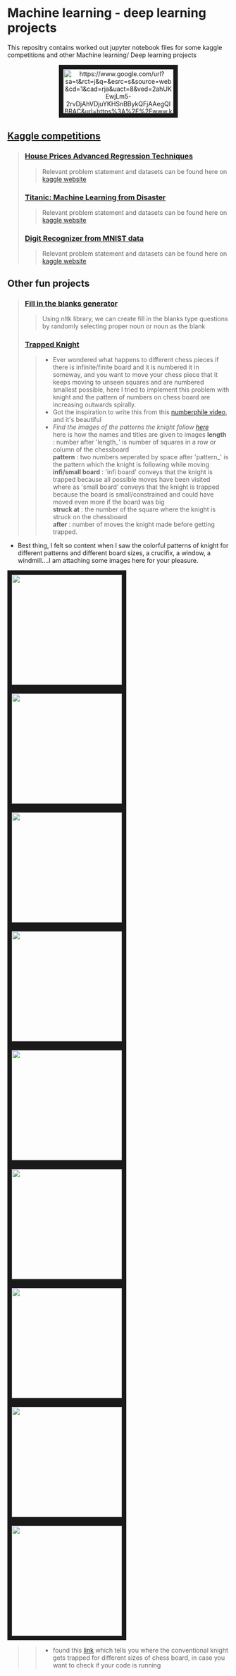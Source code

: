 # Machine learning - deep learning projects
This repositry contains worked out jupyter notebook files for some kaggle competitions and other Machine learning/ Deep learning projects  
<p align="center">
<a target="_blank">
        <img src="https://upload.wikimedia.org/wikipedia/commons/7/7c/Kaggle_logo.png" 
alt="https://www.google.com/url?sa=t&rct=j&q=&esrc=s&source=web&cd=1&cad=rja&uact=8&ved=2ahUKEwjLm5-2rvDjAhVDjuYKHSnBBykQFjAAegQIBRAC&url=https%3A%2F%2Fwww.kaggle.com%2F&usg=AOvVaw358aJVdRF5ENauJCrosrX1" width="250" height="100" border="10" align="center"/></a>
</p>

## [Kaggle competitions](https://github.com/sudheernaidu53/Machine-learning-Deep-learning-projects/tree/master/kaggle%20competitions)  
>### [House Prices Advanced Regression Techniques](https://github.com/sudheernaidu53/Machine-learning-Deep-learning-projects/tree/master/kaggle%20competitions/House%20Prices%20Advanced%20Regression%20Techniques)  
>> Relevant problem statement and datasets can be found here on [kaggle website](https://www.kaggle.com/c/house-prices-advanced-regression-techniques)  
>### [Titanic: Machine Learning from Disaster](https://github.com/sudheernaidu53/Machine-learning-Deep-learning-projects/tree/master/kaggle%20competitions/Titanic%2C%20machine%20learning%20from%20disaster)  
>> Relevant problem statement and datasets can be found here on [kaggle website](https://www.kaggle.com/c/titanic)  
>### [Digit Recognizer from MNIST data](https://github.com/sudheernaidu53/Machine-learning-Deep-learning-projects/tree/master/kaggle%20competitions/digit%20recogniser)  
>> Relevant problem statement and datasets can be found here on [kaggle website](https://www.kaggle.com/c/digit-recognizer)  

## Other fun projects  
>### [Fill in the blanks generator](https://github.com/sudheernaidu53/Machine-learning-Deep-learning-projects/tree/master/fill%20in%20the%20blanks%20using%20nltk)  
>> Using nltk library, we can create fill in the blanks type questions by randomly selecting proper noun or noun as the blank  
>### [Trapped Knight](https://github.com/sudheernaidu53/Machine-learning-Deep-learning-projects/tree/master/The%20trapped%20knight)  
>> - Ever wondered what happens to different chess pieces if there is infinite/finite board and it is numbered it in someway, and you want to move your chess piece that it keeps moving to unseen squares and are numbered smallest possible, here I tried to implement this problem with knight and the pattern of numbers on chess board are increasing outwards spirally.  
>> - Got the inspiration to write this from this [numberphile video](https://www.youtube.com/watch?v=RGQe8waGJ4w), and it's beautiful  
>> - *Find the images of the patterns the knight follow [here](https://github.com/sudheernaidu53/Machine-learning-Deep-learning-projects/tree/master/The%20trapped%20knight/images)*  
here is how the names and titles are given to images
**length** : number after 'length_' is number of squares in a row or column of the chessboard  
**pattern** : two numbers seperated by space after 'pattern_' is the pattern which the knight is following while moving  
**infi/small board** : 'infi board' conveys that the knight is trapped because all possible moves have been visited where as 'small board' conveys that the knight is trapped because the board is small/constrained and could have moved even more if the board was big  
**struck at** : the number of the square where the knight is struck on the chessboard  
**after** : number of moves the knight made before getting trapped.  
- Best thing, I felt so content when I saw the colorful patterns of knight for different patterns and different board sizes, a crucifix, a window, a windmill....I am attaching some images here for your pleasure.  
<p float="left">
  <img src = "https://github.com/sudheernaidu53/Machine-learning-Deep-learning-projects/blob/master/The%20trapped%20knight/images/length%20_%20100%20pattern%20_%202%203%20infi%20boardstruck%20at%204698%20after%204634%20steps.png" 
width="250" height="250" border="10" />
  <img src="https://github.com/sudheernaidu53/Machine-learning-Deep-learning-projects/blob/master/The%20trapped%20knight/images/length%20_%20150%20pattern%20_%203%204%20infi%20boardstruck%20at%201164%20after%201888%20steps.png" 
width="250" height="250" border="10" /> 
  <img src="https://github.com/sudheernaidu53/Machine-learning-Deep-learning-projects/blob/master/The%20trapped%20knight/images/length%20_%201000%20pattern%20_%204%2010%20infi%20boardstruck%20at%2026967%20after%207574%20steps.png" 
width="250" height="250" border="10" width="100" />
   <img src= "https://github.com/sudheernaidu53/Machine-learning-Deep-learning-projects/blob/master/The%20trapped%20knight/images/length%20_%20200%20pattern%20_%201%201%20small%20board%20struck%20at%2039105%20after%209802%20stepssquare%20number.png"
  width ="250" height = "250" border = "10" width="100" />
   <img src= "https://github.com/sudheernaidu53/Machine-learning-Deep-learning-projects/blob/master/The%20trapped%20knight/images/length%20_%20200%20pattern%20_%204%205%20infi%20boardstruck%20at%206500%20after%204286%20steps.png"
  width ="250" height = "250" border = "10" width="100" />
   <img src= "https://github.com/sudheernaidu53/Machine-learning-Deep-learning-projects/blob/master/The%20trapped%20knight/images/length%20_%2050%20pattern%20_%202%205%20small%20board%20struck%20at%201577%20after%20827%20steps.png"
  width ="250" height = "250" border = "10" width="100" />
   <img src= "https://github.com/sudheernaidu53/Machine-learning-Deep-learning-projects/blob/master/The%20trapped%20knight/images/length%20_%20500%20pattern%20_%201%2010%20small%20board%20struck%20at%20229976%20after%20200464%20steps.png"
  width ="250" height = "250" border = "10" width="100" />
   <img src= "https://github.com/sudheernaidu53/Machine-learning-Deep-learning-projects/blob/master/The%20trapped%20knight/images/length%20_%2080%20pattern%20_%201%202%20infi%20boardstruck%20at%202084%20after%202016%20steps.png"
  width ="250" height = "250" border = "10" width="100" />
   <img src= "https://github.com/sudheernaidu53/Machine-learning-Deep-learning-projects/blob/master/The%20trapped%20knight/images/length%20_%20500%20pattern%20_%201%2050%20small%20board%20struck%20at%20159638%20after%2068156%20steps.png"
  width ="250" height = "250" border = "10" width="100" />
</p>

>> - found this [link](https://oeis.org/A316667/b316667.txt) which tells you where the conventional knight gets trapped for different sizes of chess board, in case you want to check if your code is running

